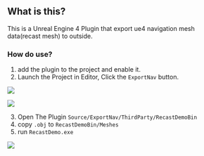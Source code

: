 ## What is this?

This is a Unreal Engine 4 Plugin that export ue4 navigation mesh data(recast mesh) to outside.

### How do use?

1.  add the plugin to the project and enable it. 
2.  Launch the Project in Editor, Click the `ExportNav` button. 

![](https://imzlp.me/notes/index/UE4/Plugins/export-nav-data/ue4-export-nav-data-usage-0.png)

![](https://imzlp.me/notes/index/UE4/Plugins/export-nav-data/ue4-export-nav-data-usage-1.png)

3. Open The Plugin `Source/ExportNav/ThirdParty/RecastDemoBin`
4. copy `.obj` to `RecastDemoBin/Meshes`
5. run `RecastDemo.exe`

![](https://imzlp.me/notes/index/UE4/Plugins/export-nav-data/Recast-Demo-bin.png)
